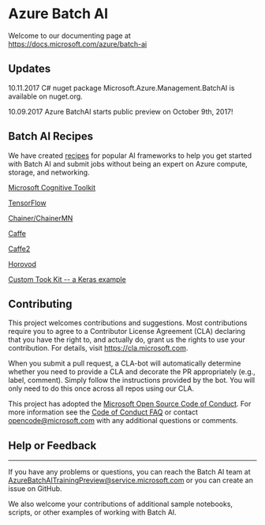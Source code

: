 # Azure Batch AI

Welcome to our documenting page at https://docs.microsoft.com/azure/batch-ai

## Updates 

10.11.2017 C# nuget package Microsoft.Azure.Management.BatchAI is available on nuget.org.

10.09.2017 Azure BatchAI starts public preview on October 9th, 2017!

## Batch AI Recipes 

We have created [recipes](/recipes/) for popular AI frameworks to help you get started with Batch AI and submit jobs without being an expert on Azure compute, storage, and networking.  

[Microsoft Cognitive Toolkit](/recipes/CNTK/)

[TensorFlow](/recipes/TensorFlow/)

[Chainer/ChainerMN](/recipes/Chainer/)

[Caffe](/recipes/Caffe/)

[Caffe2](/recipes/Caffe2/)

[Horovod](/recipes/Horovod)

[Custom Took Kit -- a Keras example](/recipes/Keras/)

## Contributing

This project welcomes contributions and suggestions.  Most contributions require you to agree to a
Contributor License Agreement (CLA) declaring that you have the right to, and actually do, grant us
the rights to use your contribution. For details, visit https://cla.microsoft.com.

When you submit a pull request, a CLA-bot will automatically determine whether you need to provide
a CLA and decorate the PR appropriately (e.g., label, comment). Simply follow the instructions
provided by the bot. You will only need to do this once across all repos using our CLA.

This project has adopted the [Microsoft Open Source Code of Conduct](https://opensource.microsoft.com/codeofconduct/).
For more information see the [Code of Conduct FAQ](https://opensource.microsoft.com/codeofconduct/faq/) or
contact [opencode@microsoft.com](mailto:opencode@microsoft.com) with any additional questions or comments.

## Help or Feedback
--------------------
If you have any problems or questions, you can reach the Batch AI team at [AzureBatchAITrainingPreview@service.microsoft.com](mailto:AzureBatchAITrainingPreview@service.microsoft.com) or you can create an issue on GitHub.

We also welcome your contributions of additional sample notebooks, scripts, or other examples of working with Batch AI.
